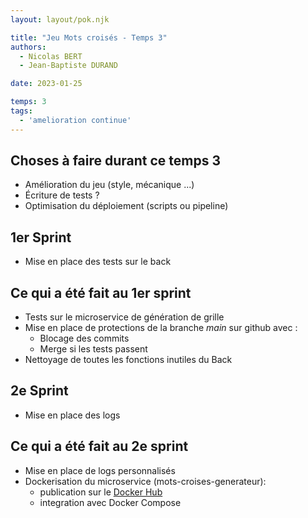 ```yaml
---
layout: layout/pok.njk

title: "Jeu Mots croisés - Temps 3"
authors:
  - Nicolas BERT
  - Jean-Baptiste DURAND

date: 2023-01-25

temps: 3
tags:
  - 'amelioration continue'
---
```


## Choses à faire durant ce temps 3

- Amélioration du jeu (style, mécanique ...)
- Écriture de tests ?
- Optimisation du déploiement (scripts ou pipeline)

## 1er Sprint

- Mise en place des tests sur le back

## Ce qui a été fait au 1er sprint

- Tests sur le microservice de génération de grille
- Mise en place de protections de la branche *main* sur github avec :
  - Blocage des commits
  - Merge si les tests passent
- Nettoyage de toutes les fonctions inutiles du Back

## 2e Sprint

- Mise en place des logs

## Ce qui a été fait au 2e sprint

- Mise en place de logs personnalisés
- Dockerisation du microservice (mots-croises-generateur):
  - publication sur le [Docker Hub](https://hub.docker.com/repository/docker/instraben13/mots-croises-generateur/general)
  - integration avec Docker Compose